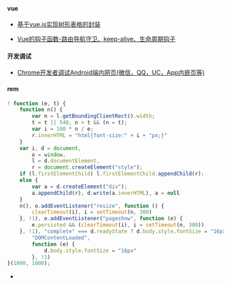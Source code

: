 #### vue

* [基于vue.js实现树形表格的封装](https://juejin.im/post/5b568730f265da0fa1222a4c)

* [Vue的钩子函数-路由导航守卫、keep-alive、生命周期钩子](https://juejin.im/post/5b41bdef6fb9a04fe63765f1)

  

#### 开发调试

* [Chrome开发者调试Android端内网页(微信，QQ，UC，App内嵌页等)](https://juejin.im/post/5b558be7e51d4519984139e6)

#### rem

```js
! function (e, t) {
    function n() {
        var n = l.getBoundingClientRect().width;
        t = t || 540, n > t && (n = t);
        var i = 100 * n / e;
        r.innerHTML = "html{font-size:" + i + "px;}"
    }
    var i, d = document,
        o = window,
        l = d.documentElement,
        r = document.createElement("style");
    if (l.firstElementChild) l.firstElementChild.appendChild(r);
    else {
        var a = d.createElement("div");
        a.appendChild(r), d.write(a.innerHTML), a = null
    }
    n(), o.addEventListener("resize", function () {
        clearTimeout(i), i = setTimeout(n, 300)
    }, !1), o.addEventListener("pageshow", function (e) {
        e.persisted && (clearTimeout(i), i = setTimeout(n, 300))
    }, !1), "complete" === d.readyState ? d.body.style.fontSize = "16px" : d.addEventListener(
        "DOMContentLoaded",
        function (e) {
            d.body.style.fontSize = "16px"
        }, !1)
}(1000, 1000);
```



* 